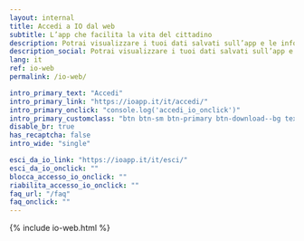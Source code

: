 ```yaml
---
layout: internal
title: Accedi a IO dal web
subtitle: L’app che facilita la vita del cittadino
description: Potrai visualizzare i tuoi dati salvati sull’app e le informazioni sugli accessi a IO. Inoltre potrai gestire la sicurezza del tuo profilo in caso di furto o smarrimento, o se la tua identità digitale rischia di essere compromessa.
description_social: Potrai visualizzare i tuoi dati salvati sull’app e le informazioni sugli accessi a IO. Inoltre potrai gestire la sicurezza del tuo profilo in caso di furto o smarrimento, o se la tua identità digitale rischia di essere compromessa.
lang: it
ref: io-web
permalink: /io-web/

intro_primary_text: "Accedi"
intro_primary_link: "https://ioapp.it/it/accedi/"
intro_primary_onclick: "console.log('accedi_io_onclick')"
intro_primary_customclass: "btn btn-sm btn-primary btn-download--bg text-uppercase px-3 px-md-5 mr-2"
disable_br: true
has_recaptcha: false
intro_wide: "single"

esci_da_io_link: "https://ioapp.it/it/esci/"
esci_da_io_onclick: ""
blocca_accesso_io_onclick: ""
riabilita_accesso_io_onclick: ""
faq_url: "/faq"
faq_onclick: ""
---
```

{% include io-web.html %}
